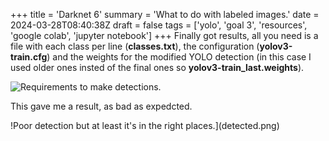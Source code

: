 +++
title = 'Darknet 6'
summary = 'What to do with labeled images.'
date = 2024-03-28T08:40:38Z
draft = false
tags = ['yolo', 'goal 3', 'resources', 'google colab', 'jupyter notebook']
+++
Finally got results, all you need is  a file with each class per line (**classes.txt**), the configuration (**yolov3-train.cfg**) and the weights for the modified YOLO detection (in this case I used older ones insted of the final ones so **yolov3-train_last.weights**).

![Requirements to make detections.](requirements.png)

This gave me a result, as bad as expedcted.

!Poor detection but at least it's in the right places.](detected.png)
